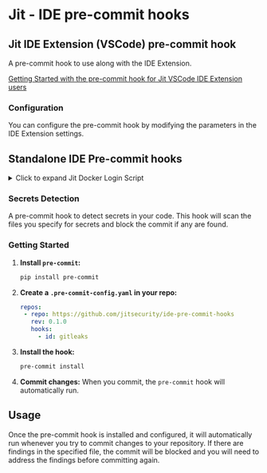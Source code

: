 # Jit - IDE pre-commit hooks


## Jit IDE Extension (VSCode) pre-commit hook
A pre-commit hook to use along with the IDE Extension.

[Getting Started with the pre-commit hook for Jit VSCode IDE Extension users](https://docs.jit.io/docs/jit-ide-extension-for-visual-studio#pre-commit-hook)

### Configuration
You can configure the pre-commit hook by modifying the parameters in the IDE Extension settings.


## Standalone IDE Pre-commit hooks

<details>
    <summary>Click to expand Jit Docker Login Script</summary>


**Copy the following script to a file named `jit-docker-login.sh` and run it in your terminal. This script will log you in to the Jit Docker registry and pull the relevant docker images.**

**Pre-requisites:**
- **jq - https://jqlang.github.io/jq/download/**
```bash
brew install jq
```

-  **Docker up and running**

- **Jit Platform credentials**
    Go to https://platform.jit.io and -> under Settings > Users and Permissions, go to API Tokens, and create a token with an appropriate name and member role. Make sure to copy the values.
    - **Client ID**
    - **Client Secret**

**Script:**
```bash
    #!/bin/bash

    # Endpoint and credentials
    LOGIN_ENDPOINT="https://api.jit.io/authentication/login"
    REGISTRY_ENDPOINT="https://api.jit.io/ide/registry/authenticate"
    # Credentials from Jit Platform
    CLIENT_ID="<YOUR_CLIENT_ID>"
    SECRET="<YOUR_CLIENT_SECRET>"

    # Authenticate and retrieve the access token
    response=$(curl --silent --location "$LOGIN_ENDPOINT" \
                    --header 'Content-Type: application/json' \
                    --data "{
                            \"clientId\": \"$CLIENT_ID\",
                            \"secret\": \"$SECRET\"
                            }")

    # Parse the access token using jq
    accessToken=$(echo "$response" | jq -r '.accessToken')

    # Use the access token to make a POST request to /registry/authenticate
    registry_response=$(curl --silent --location --request POST "$REGISTRY_ENDPOINT" \
                            --header "Authorization: Bearer $accessToken")

    # Extract necessary information for Docker login using jq
    username=$(echo "$registry_response" | jq -r '.username')
    password=$(echo "$registry_response" | jq -r '.password')
    registry_url=$(echo "$registry_response" | jq -r '.registry_url')

    # Perform Docker login
    echo "$password" | docker login --username "$username" --password-stdin "$registry_url"

    # Check if Docker login was successful
    if [ $? -eq 0 ]; then
        echo "Successfully logged in to the Docker registry."
    else
        echo "Docker login failed."
        exit 1
    fi

    # Pull the jit-gitleaks-control image
    docker_image="$registry_url:jit-gitleaks-control"
    docker pull "$docker_image"

    # Check if Docker pull was successful
    if [ $? -eq 0 ]; then
        echo "Successfully pulled the image: $docker_image"
    else
        echo "Failed to pull the image: $docker_image"
    fi
```
</details>

### Secrets Detection
A pre-commit hook to detect secrets in your code. This hook will scan the files you specify for secrets and block the commit if any are found.

### Getting Started
1. **Install `pre-commit`:**
   ```bash
   pip install pre-commit
   ```

2. **Create a `.pre-commit-config.yaml` in your repo:**
   ```yaml
   repos:
    - repo: https://github.com/jitsecurity/ide-pre-commit-hooks
      rev: 0.1.0
      hooks:
        - id: gitleaks
   ```

3. **Install the hook:**
   ```bash
   pre-commit install
   ```

4. **Commit changes:**
   When you commit, the `pre-commit` hook will automatically run.


## Usage
Once the pre-commit hook is installed and configured, it will automatically run whenever you try to commit changes to your repository. If there are findings in the specified file, the commit will be blocked and you will need to address the findings before committing again.
